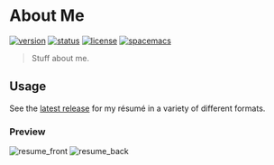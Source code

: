 # About Me
[![version](https://img.shields.io/github/tag/Nate-Wilkins/about.svg?style=flat-square&longCache=true)](https://github.com/Nate-Wilkins/about/releases/latest)
[![status](https://img.shields.io/travis/Nate-Wilkins/about.svg?style=flat-square&longCache=true)](https://travis-ci.org/Nate-Wilkins/about)
[![license](https://img.shields.io/github/license/nate-wilkins/about.svg?style=flat-square&longCache=true)](https://github.com/Nate-Wilkins/about/blob/master/LICENSE)
[![spacemacs](https://img.shields.io/badge/color-spacemacs-927cba.svg?label=built%20with%20&style=flat-square&logo=spacemacs&longCache=true)](http://spacemacs.org)

> Stuff about me.

## Usage

See the [latest release] for my résumé in a variety of different formats.

### Preview

![resume_front][latest_front]
![resume_back][latest_back]

[latest release]: https://github.com/nate-wilkins/about/releases/latest
[latest_front]: https://github.com/nate-wilkins/about/releases/download/v0.1.0/resume-0.png
[latest_back]: https://github.com/nate-wilkins/about/releases/download/v0.1.0/resume-1.png
